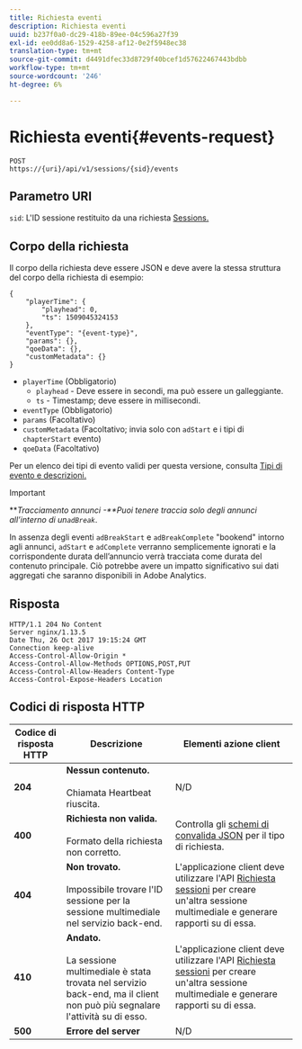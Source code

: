 ```yaml
---
title: Richiesta eventi
description: Richiesta eventi
uuid: b237f0a0-dc29-418b-89ee-04c596a27f39
exl-id: ee0dd8a6-1529-4258-af12-0e2f5948ec38
translation-type: tm+mt
source-git-commit: d4491dfec33d8729f40bcef1d57622467443bdbb
workflow-type: tm+mt
source-wordcount: '246'
ht-degree: 6%

---
```


# Richiesta eventi{#events-request}

```
POST 
https://{uri}/api/v1/sessions/{sid}/events 
```

## Parametro URI

`sid`: L&#39;ID sessione restituito da una richiesta  [Sessions.](/help/media-collection-api/mc-api-ref/mc-api-sessions-req.md)

## Corpo della richiesta

Il corpo della richiesta deve essere JSON e deve avere la stessa struttura del corpo della richiesta di esempio:

```
{ 
    "playerTime": { 
        "playhead": 0, 
        "ts": 1509045324153 
    }, 
    "eventType": "{event-type}", 
    "params": {}, 
    "qoeData": {}, 
    "customMetadata": {} 
}
```

* `playerTime` (Obbligatorio)
   * `playhead` - Deve essere in secondi, ma può essere un galleggiante.
   * `ts` - Timestamp; deve essere in millisecondi.
* `eventType` (Obbligatorio)
* `params` (Facoltativo)
* `customMetadata` (Facoltativo; invia solo con  `adStart` e i tipi di  `chapterStart` evento)
* `qoeData` (Facoltativo)

Per un elenco dei tipi di evento validi per questa versione, consulta [Tipi di evento e descrizioni.](/help/media-collection-api/mc-api-ref/mc-api-event-types.md)

>[!IMPORTANT]
>
>***Tracciamento annunci -**Puoi tenere traccia solo degli annunci all’interno di un`adBreak`*.
>
>In assenza degli eventi `adBreakStart` e `adBreakComplete` &quot;bookend&quot; intorno agli annunci, `adStart` e `adComplete` verranno semplicemente ignorati e la corrispondente durata dell’annuncio verrà tracciata come durata del contenuto principale. Ciò potrebbe avere un impatto significativo sui dati aggregati che saranno disponibili in Adobe Analytics.

## Risposta

```
HTTP/1.1 204 No Content 
Server nginx/1.13.5 
Date Thu, 26 Oct 2017 19:15:24 GMT 
Connection keep-alive 
Access-Control-Allow-Origin * 
Access-Control-Allow-Methods OPTIONS,POST,PUT 
Access-Control-Allow-Headers Content-Type 
Access-Control-Expose-Headers Location
```

## Codici di risposta HTTP

| Codice di risposta HTTP | Descrizione | Elementi azione client |
|---|---|---|
| **204** | **Nessun contenuto.** <br/><br/>Chiamata Heartbeat riuscita. | N/D |
| **400** | **Richiesta non valida.** <br/><br/>Formato della richiesta non corretto. | Controlla gli [schemi di convalida JSON](/help/media-collection-api/mc-api-ref/mc-api-json-validation.md) per il tipo di richiesta. |
| **404** | **Non trovato.** <br/><br/>Impossibile trovare l&#39;ID sessione per la sessione multimediale nel servizio back-end. | L&#39;applicazione client deve utilizzare l&#39;API [Richiesta sessioni](/help/media-collection-api/mc-api-ref/mc-api-sessions-req.md) per creare un&#39;altra sessione multimediale e generare rapporti su di essa. |
| **410** | **Andato.** <br/><br/>La sessione multimediale è stata trovata nel servizio back-end, ma il client non può più segnalare l&#39;attività su di esso. | L&#39;applicazione client deve utilizzare l&#39;API [Richiesta sessioni](/help/media-collection-api/mc-api-ref/mc-api-sessions-req.md) per creare un&#39;altra sessione multimediale e generare rapporti su di essa. |
| **500** | **Errore del server** | N/D |
